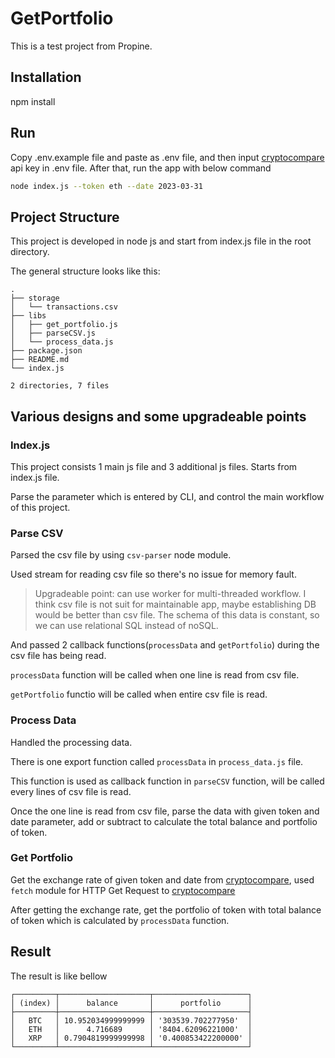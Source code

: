 # GetPortfolio
This is a test project from Propine.
## Installation

  npm install

## Run

Copy .env.example file and paste as .env file, and then input [cryptocompare](https://min-api.cryptocompare.com/) api key in .env file.
After that, run the app with below command
  
  ```sh
  node index.js --token eth --date 2023-03-31
  ```

## Project Structure

This project is developed in node js and start from index.js file in the root directory.

The general structure looks like this:

```
.
├── storage
│   └── transactions.csv
├── libs
│   ├── get_portfolio.js
│   ├── parseCSV.js
│   └── process_data.js
├── package.json
├── README.md
└── index.js

2 directories, 7 files
```

## Various designs and some upgradeable points

### Index.js

This project consists 1 main js file and 3 additional js files. Starts from index.js file.

Parse the parameter which is entered by CLI, and control the main workflow of this project.

### Parse CSV

Parsed the csv file by using `csv-parser` node module.

Used stream for reading csv file so there's no issue for memory fault.

> Upgradeable point: can use worker for multi-threaded workflow. I think csv file is not suit for maintainable app, maybe establishing DB would be better than csv file.
> The schema of this data is constant, so we can use relational SQL instead of noSQL.

And passed 2 callback functions(`processData` and `getPortfolio`) during the csv file has being read.

`processData` function will be called when one line is read from csv file.

`getPortfolio` functio will be called when entire csv file is read.

### Process Data

Handled the processing data.

There is one export function called `processData` in `process_data.js` file.

This function is used as callback function in `parseCSV` function, will be called every lines of csv file is read.

Once the one line is read from csv file, parse the data with given token and date parameter, add or subtract to calculate the total balance and portfolio of token.

### Get Portfolio

Get the exchange rate of given token and date from [cryptocompare](https://min-api.cryptocompare.com/), used `fetch` module for HTTP Get Request to [cryptocompare](https://min-api.cryptocompare.com/)

After getting the exchange rate, get the portfolio of token with total balance of token which is calculated by `processData` function.


## Result
The result is like bellow
```
┌─────────┬────────────────────┬─────────────────────┐
│ (index) │      balance       │      portfolio      │
├─────────┼────────────────────┼─────────────────────┤
│   BTC   │ 10.952034999999999 │ '303539.702277950'  │
│   ETH   │      4.716689      │ '8404.62096221000'  │
│   XRP   │ 0.7904819999999998 │ '0.400853422200000' │
└─────────┴────────────────────┴─────────────────────┘
```